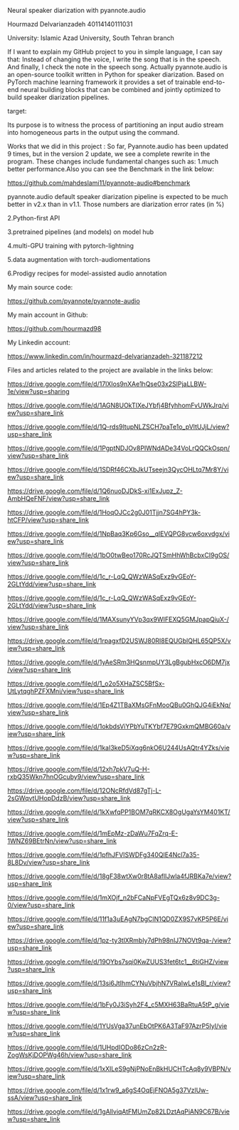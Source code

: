 Neural speaker diarization with pyannote.audio

Hourmazd Delvarianzadeh 40114140111031

University: Islamic Azad University, South Tehran branch

If I want to explain my GitHub project to you in simple language, I can say that:
Instead of changing the voice,
I write the song that is in the speech. And finally, I check the note in the speech song.
Actually pyannote.audio is an open-source toolkit written in Python for speaker diarization.
Based on PyTorch machine learning framework
it provides a set of trainable end-to-end neural building blocks 
that can be combined and jointly optimized to build speaker diarization pipelines.

target:

Its purpose is to witness the process of partitioning an input audio stream into homogeneous parts in the output using the command.


Works that we did in this project : 
So far, Pyannote.audio has been updated 9 times,
but in the version 2 update, we see a complete rewrite in the program.
These changes include fundamental changes such as:
1.much better performance.Also you can see the Benchmark in the link below:


https://github.com/mahdeslami11/pyannote-audio#benchmark

pyannote.audio default speaker diarization pipeline is expected to be much better 
in v2.x than in v1.1. Those numbers are diarization error rates (in %)


2.Python-first API


3.pretrained pipelines (and models) on model hub


4.multi-GPU training with pytorch-lightning


5.data augmentation with torch-audiomentations


6.Prodigy recipes for model-assisted audio annotation

My main source code:

https://github.com/pyannote/pyannote-audio

My main account in Github:

https://github.com/hourmazd98

My Linkedin account:

https://www.linkedin.com/in/hourmazd-delvarianzadeh-321187212


Files and articles related to the project are available in the links below:

https://drive.google.com/file/d/17lXIos9nXAe1hQse03x2SlPjaLLBW-1e/view?usp=sharing

https://drive.google.com/file/d/1AGN8UOkTIXeJYbfj4BfyhhomFvUWkJrq/view?usp=share_link

https://drive.google.com/file/d/1Q-rds9ltupNLZSCH7paTe1o_pVltUJjL/view?usp=share_link

https://drive.google.com/file/d/1PgptNDJOv8PIWNdADe34VoLrQQCkOspn/view?usp=share_link

https://drive.google.com/file/d/1SDRf46CXbJkUTseejn3QycOHLtq7Mr8Y/view?usp=share_link

https://drive.google.com/file/d/1Q6nuoDJDkS-xi1ExJupz_Z-AmbHQeFNF/view?usp=share_link

https://drive.google.com/file/d/1HoqOJCc2g0J01Tjjn7SG4hPY3k-htCFP/view?usp=share_link

https://drive.google.com/file/d/1NpBaq3Kp6Gso__qlEVQPG8vcw6oxvdgx/view?usp=share_link

https://drive.google.com/file/d/1bO0twBeo170RcJQTSmHhWhBcbxCI9gOS/view?usp=share_link

https://drive.google.com/file/d/1c_r-LqQ_QWzWASqExz9vGEoY-2GLtYdd/view?usp=share_link

https://drive.google.com/file/d/1c_r-LqQ_QWzWASqExz9vGEoY-2GLtYdd/view?usp=share_link

https://drive.google.com/file/d/1MAXsunyYVp3qx9WIFEXQ5GMJpapQiuX-/view?usp=share_link

https://drive.google.com/file/d/1rpagxfD2USWJ80RI8EQUGblQHL65QP5X/view?usp=share_link

https://drive.google.com/file/d/1yAeSRm3HQsnmpUY3LgBgubHxcO6DM7jx/view?usp=share_link

https://drive.google.com/file/d/1_o2o5XHaZSC5BfSx-UtLytqghPZFXMni/view?usp=share_link

https://drive.google.com/file/d/1Ep4Z1TBaXMsGFnMooQBu0GhQJG4iEkNq/view?usp=share_link

https://drive.google.com/file/d/1okbdsViYPbYuTKYbf7E79GxkmQMBG60a/view?usp=share_link

https://drive.google.com/file/d/1kaI3keD5iXqg6nkO6U244UsAQtr4YZks/view?usp=share_link

https://drive.google.com/file/d/12xh7pkV7uQ-H-rxbQ35Wkn7hnOGcuby9/view?usp=share_link

https://drive.google.com/file/d/12ONcRfdVd87gTj-L-2sGWqvtUHopDdzB/view?usp=share_link

https://drive.google.com/file/d/1kXwfqPP1BOM7qRKCX8OgUgaYsYM401KT/view?usp=share_link

https://drive.google.com/file/d/1mEpMz-zDaWu7FqZrq-E-1WNZ69BEtrNn/view?usp=share_link

https://drive.google.com/file/d/1pfhJFVISWDFg340QlE4Ncl7a35-8L8Dv/view?usp=share_link

https://drive.google.com/file/d/18gF38wtXw0r8tA8afllJwla4fJRBKa7e/view?usp=share_link

https://drive.google.com/file/d/1mXOjf_n2bFCaNpFVEgTQx6z8v9DC3g-0/view?usp=share_link

https://drive.google.com/file/d/11f1a3uEAgN7bgClN1QD0ZX9S7vKP5P6E/view?usp=share_link

https://drive.google.com/file/d/1pz-ty3tlXRmbly7dPh98nlJ7NOVt9qa-/view?usp=share_link

https://drive.google.com/file/d/19OYbs7sqi0KwZUUS3fet6tc1__6tiGHZ/view?usp=share_link

https://drive.google.com/file/d/13si6JtIhmCYNuVbjhN7VRaIwLe1sBl_r/view?usp=share_link

https://drive.google.com/file/d/1bFy0J3iSyh2F4_c5MXH63BaRtuA5tP_g/view?usp=share_link

https://drive.google.com/file/d/1YUsVga37unEbOtPK6A3TaF97AzrP5Iyl/view?usp=share_link

https://drive.google.com/file/d/1UHpdIODo86zCn2zR-ZogWsKjDOPWg46h/view?usp=share_link

https://drive.google.com/file/d/1xXILeS9gNjPNoEnBkHUCHTcAq8y9VBPN/view?usp=share_link

https://drive.google.com/file/d/1x1rw9_a6gS4OqEjFNOA5g37VzlUw-ssA/view?usp=share_link

https://drive.google.com/file/d/1gAllviqAtFMUmZp82LDztAqPiAN9C67B/view?usp=share_link
